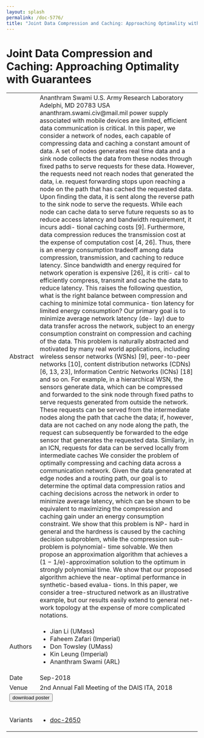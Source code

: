 ```yaml
---
layout: splash
permalink: /doc-5776/
title: "Joint Data Compression and Caching: Approaching Optimality with Guarantees"
---
```


# Joint Data Compression and Caching: Approaching Optimality with Guarantees

<table>
    <tbody>
    <tr>
        <td>Abstract</td>
        <td>Ananthram Swami U.S. Army Research Laboratory Adelphi, MD 20783 USA ananthram.swami.civ@mail.mil power supply associated with mobile devices are limited, efficient data communication is critical. In this paper, we consider a network of nodes, each capable of compressing data and caching a constant amount of data. A set of nodes generates real time data and a sink node collects the data from these nodes through fixed paths to serve requests for these data. However, the requests need not reach nodes that generated the data, i.e. request forwarding stops upon reaching a node on the path that has cached the requested data. Upon finding the data, it is sent along the reverse path to the sink node to serve the requests. While each node can cache data to serve future requests so as to reduce access latency and bandwidth requirement, it incurs addi- tional caching costs [9]. Furthermore, data compression reduces the transmission cost at the expense of computation cost [4, 26]. Thus, there is an energy consumption tradeoff among data compression, transmission, and caching to reduce latency. Since bandwidth and energy required for network operation is expensive [26], it is criti- cal to efficiently compress, transmit and cache the data to reduce latency. This raises the following question, what is the right balance between compression and caching to minimize total communica- tion latency for limited energy consumption? Our primary goal is to minimize average network latency (de- lay) due to data transfer across the network, subject to an energy consumption constraint on compression and caching of the data. This problem is naturally abstracted and motivated by many real world applications, including wireless sensor networks (WSNs) [9], peer-to-peer networks [10], content distribution networks (CDNs) [6, 13, 23], Information Centric Networks (ICNs) [18] and so on. For example, in a hierarchical WSN, the sensors generate data, which can be compressed and forwarded to the sink node through fixed paths to serve requests generated from outside the network. These requests can be served from the intermediate nodes along the path that cache the data; if, however, data are not cached on any node along the path, the request can subsequently be forwarded to the edge sensor that generates the requested data. Similarly, in an ICN, requests for data can be served locally from intermediate caches We consider the problem of optimally compressing and caching data across a communication network. Given the data generated at edge nodes and a routing path, our goal is to determine the optimal data compression ratios and caching decisions across the network in order to minimize average latency, which can be shown to be equivalent to maximizing the compression and caching gain under an energy consumption constraint. We show that this problem is NP- hard in general and the hardness is caused by the caching decision subproblem, while the compression sub-problem is polynomial- time solvable. We then propose an approximation algorithm that achieves a (1 − 1/e)-approximation solution to the optimum in strongly polynomial time. We show that our proposed algorithm achieve the near-optimal performance in synthetic-based evalua- tions. In this paper, we consider a tree-structured network as an illustrative example, but our results easily extend to general net- work topology at the expense of more complicated notations.</td>
    </tr>
    <tr>
        <td>Authors</td>
        <td>
            <ul>
                <li>Jian Li (UMass)</li>
                <li>Faheem Zafari (Imperial)</li>
                <li>Don Towsley (UMass)</li>
                <li>Kin Leung (Imperial)</li>
                <li>Ananthram Swami (ARL)</li>
            </ul>
        </td>
    </tr>
    <tr>
        <td>Date</td>
        <td>Sep-2018</td>
    </tr>
    <tr>
        <td>Venue</td>
        <td>2nd Annual Fall Meeting of the DAIS ITA, 2018</td>
    </tr>
        <tr>
            <td colspan="2">
                <form method="get" action="https://dais-ita.org/sites/default/files/2498_poster.pdf">
                    <button type="submit">download poster</button>
                </form>
            </td>
        </tr>
        <tr>
            <td>Variants</td>
            <td>
                <ul>
                    <li><a href="${varId}">doc-2650</a></li>
                </ul>
            </td>
        </tr>
    </tbody>
</table>
